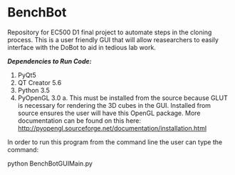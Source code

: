 # BenchBot
Repository for EC500 D1 final project to automate steps in the cloning process.  This is a user friendly GUI that will allow reasearchers to easily interface with the DoBot to aid in tedious lab work. 

***Dependencies to Run Code:***

  1. PyQt5
  2. QT Creator 5.6
  3. Python 3.5
  4. PyOpenGL 3.0
    a. This must be installed from the source because GLUT is necessary for rendering the 3D cubes in the GUI.  Installed from source ensures the user will have this OpenGL package. More documentation can be found on this here: http://pyopengl.sourceforge.net/documentation/installation.html

In order to run this program from the command line the user can type the command:

python BenchBotGUIMain.py  
